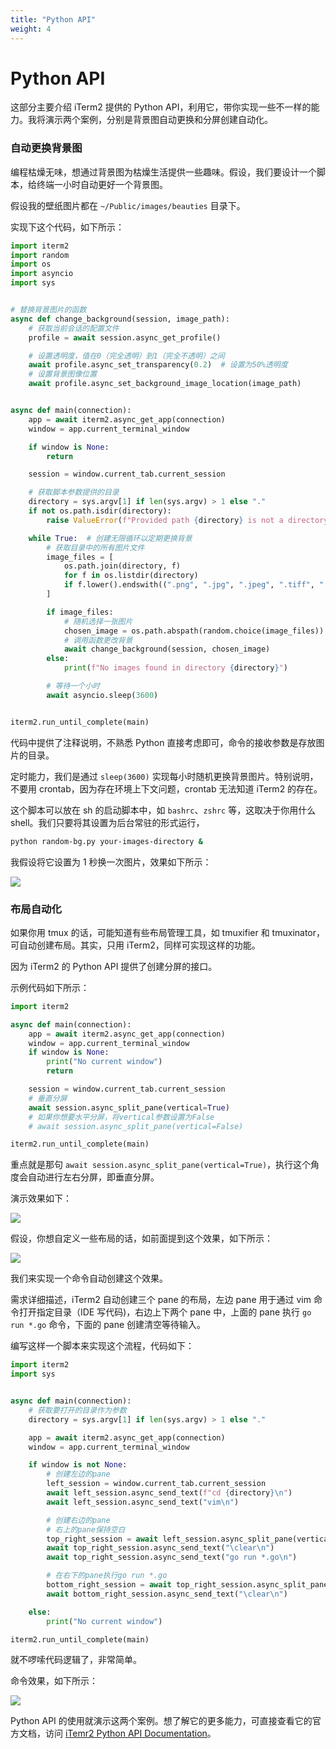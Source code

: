 ```yaml
---
title: "Python API"
weight: 4
---
```


# Python API

这部分主要介绍 iTerm2 提供的 Python API，利用它，带你实现一些不一样的能力。我将演示两个案例，分别是背景图自动更换和分屏创建自动化。

### 自动更换背景图

编程枯燥无味，想通过背景图为枯燥生活提供一些趣味。假设，我们要设计一个脚本，给终端一小时自动更好一个背景图。

假设我的壁纸图片都在 `~/Public/images/beauties` 目录下。

实现下这个代码，如下所示：

```python
import iterm2
import random
import os
import asyncio
import sys


# 替换背景图片的函数
async def change_background(session, image_path):
    # 获取当前会话的配置文件
    profile = await session.async_get_profile()

    # 设置透明度，值在0（完全透明）到1（完全不透明）之间
    await profile.async_set_transparency(0.2)  # 设置为50%透明度
    # 设置背景图像位置
    await profile.async_set_background_image_location(image_path)


async def main(connection):
    app = await iterm2.async_get_app(connection)
    window = app.current_terminal_window

    if window is None:
        return

    session = window.current_tab.current_session

    # 获取脚本参数提供的目录
    directory = sys.argv[1] if len(sys.argv) > 1 else "."
    if not os.path.isdir(directory):
        raise ValueError(f"Provided path {directory} is not a directory")

    while True:  # 创建无限循环以定期更换背景
        # 获取目录中的所有图片文件
        image_files = [
            os.path.join(directory, f)
            for f in os.listdir(directory)
            if f.lower().endswith((".png", ".jpg", ".jpeg", ".tiff", ".bmp", ".gif"))
        ]

        if image_files:
            # 随机选择一张图片
            chosen_image = os.path.abspath(random.choice(image_files))
            # 调用函数更改背景
            await change_background(session, chosen_image)
        else:
            print(f"No images found in directory {directory}")

        # 等待一个小时
        await asyncio.sleep(3600)


iterm2.run_until_complete(main)
```

代码中提供了注释说明，不熟悉 Python 直接考虑即可，命令的接收参数是存放图片的目录。

定时能力，我们是通过 `sleep(3600)` 实现每小时随机更换背景图片。特别说明，不要用 crontab，因为存在环境上下文问题，crontab 无法知道 iTerm2 的存在。

这个脚本可以放在 sh 的启动脚本中，如 `bashrc`、`zshrc` 等，这取决于你用什么 shell。我们只要将其设置为后台常驻的形式运行，

```bash
python random-bg.py your-images-directory &
```

我假设将它设置为 1 秒换一次图片，效果如下所示：

![](https://cdn.jsdelivr.net/gh/poloxue/images@2023-09/2023-09-25-install-iterm2-as-my-developing-environment-17.gif)

### 布局自动化

如果你用 tmux 的话，可能知道有些布局管理工具，如 tmuxifier 和 tmuxinator， 可自动创建布局。其实，只用 iTerm2，同样可实现这样的功能。

因为 iTerm2 的 Python API 提供了创建分屏的接口。

示例代码如下所示：

```python
import iterm2

async def main(connection):
    app = await iterm2.async_get_app(connection)
    window = app.current_terminal_window
    if window is None:
        print("No current window")
        return

    session = window.current_tab.current_session
    # 垂直分屏
    await session.async_split_pane(vertical=True)
    # 如果你想要水平分屏，将vertical参数设置为False
    # await session.async_split_pane(vertical=False)

iterm2.run_until_complete(main)
```

重点就是那句 `await session.async_split_pane(vertical=True)`，执行这个角度会自动进行左右分屏，即垂直分屏。

演示效果如下：

![](https://cdn.jsdelivr.net/gh/poloxue/images@2023-09/2023-09-25-install-iterm2-as-my-developing-environment-16.gif)

假设，你想自定义一些布局的话，如前面提到这个效果，如下所示：

![](https://cdn.jsdelivr.net/gh/poloxue/images@2023-09/2023-09-25-install-iterm2-as-my-developing-environment-02.jpeg)

我们来实现一个命令自动创建这个效果。

需求详细描述，iTerm2 自动创建三个 pane 的布局，左边 pane 用于通过 vim 命令打开指定目录（IDE 写代码)，右边上下两个 pane 中，上面的 pane 执行 `go run *.go` 命令，下面的 pane 创建清空等待输入。

编写这样一个脚本来实现这个流程，代码如下：

```python
import iterm2
import sys


async def main(connection):
    # 获取要打开的目录作为参数
    directory = sys.argv[1] if len(sys.argv) > 1 else "."

    app = await iterm2.async_get_app(connection)
    window = app.current_terminal_window

    if window is not None:
        # 创建左边的pane
        left_session = window.current_tab.current_session
        await left_session.async_send_text(f"cd {directory}\n")
        await left_session.async_send_text("vim\n")

        # 创建右边的pane
        # 右上的pane保持空白
        top_right_session = await left_session.async_split_pane(vertical=True)
        await top_right_session.async_send_text("\clear\n")
        await top_right_session.async_send_text("go run *.go\n")

        # 在右下的pane执行go run *.go
        bottom_right_session = await top_right_session.async_split_pane(vertical=False)
        await bottom_right_session.async_send_text("\clear\n")

    else:
        print("No current window")

iterm2.run_until_complete(main)
```

就不啰嗦代码逻辑了，非常简单。

命令效果，如下所示：

![](https://cdn.jsdelivr.net/gh/poloxue/images@2023-09/2023-09-25-install-iterm2-as-my-developing-environment-09.gif)

Python API 的使用就演示这两个案例。想了解它的更多能力，可直接查看它的官方文档，访问 [iTemr2 Python API Documentation](https://iterm2.com/python-api/)。

